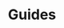 ---
grand_parent: Stock and Logistics
has_children: true
layout: default
nav_order: 35900
parent: Pallet Production
title: Guides
---